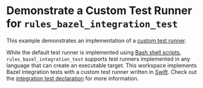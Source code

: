 # Demonstrate a Custom Test Runner for `rules_bazel_integration_test`

This example demonstrates an implementation of a [custom test
runner](/README.md#custom-test-runner).


While the default test runner is implemented using [Bash shell
scripts](/bazel_integration_test/private/default_test_runner.sh), `rules_bazel_integration_test`
supports test runners implemented in any language that can create an executable target.  This
workspace implements Bazel integration tests with a custom test runner written in
[Swift](https://www.swift.org/). Check out the [integration test
declaration](/examples/custom_test_runner/integration_tests/BUILD.bazel) for more information.
